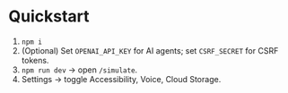 # Quickstart
1. `npm i`
2. (Optional) Set `OPENAI_API_KEY` for AI agents; set `CSRF_SECRET` for CSRF tokens.
3. `npm run dev` → open `/simulate`.
4. Settings → toggle Accessibility, Voice, Cloud Storage.
